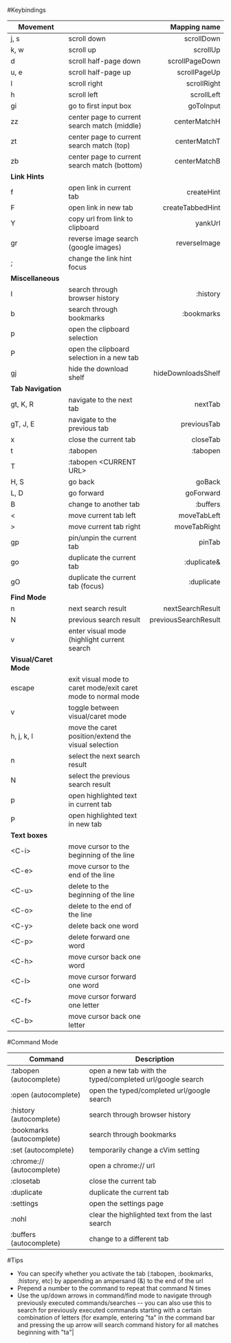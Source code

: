 #Keybindings

| Movement      |                                             | Mapping name        |
|---------------|:--------------------------------------------|--------------------:|
| j, s          | scroll down                                 | scrollDown          |
| k, w          | scroll up                                   | scrollUp            |
| d             | scroll half-page down                       | scrollPageDown      |
| u, e          | scroll half-page up                         | scrollPageUp        |
| l             | scroll right                                | scrollRight         |
| h             | scroll left                                 | scrollLeft          |
| gi            | go to first input box                       | goToInput           |
| zz            | center page to current search match (middle)| centerMatchH        |
| zt            | center page to current search match (top)   | centerMatchT        |
| zb            | center page to current search match (bottom)| centerMatchB        |
| **Link Hints**    |                                             |                     |
| f             | open link in current tab                    | createHint          |
| F             | open link in new tab                        | createTabbedHint    |
| Y             | copy url from link to clipboard             | yankUrl             |
| gr            | reverse image search (google images)        | reverseImage        |
| ;             | change the link hint focus                  |                     |
| **Miscellaneous** |                                             |                     |
| I             | search through browser history              | :history            |
| b             | search through bookmarks                    | :bookmarks          |
| p             | open the clipboard selection                |                     |
| P             | open the clipboard selection in a new tab   |                     |
| gj            | hide the download shelf                     | hideDownloadsShelf  |
| **Tab Navigation** |                                             |                     |
| gt, K, R      | navigate to the next tab                    | nextTab             |
| gT, J, E      | navigate to the previous tab                | previousTab         |
| x             | close the current tab                       | closeTab            |
| t             | :tabopen                                    | :tabopen            |
| T             | :tabopen &lt;CURRENT URL&gt;                |                     |
| H, S          | go back                                     | goBack              |
| L, D          | go forward                                  | goForward           |
| B             | change to another tab                       | :buffers            |
| &lt;          | move current tab left                       | moveTabLeft         |
| &gt;          | move current tab right                      | moveTabRight        |
| gp            | pin/unpin the current tab                   | pinTab              |
| go            | duplicate the current tab                   | :duplicate&         |
| gO            | duplicate the current tab (focus)           | :duplicate          |
| **Find Mode**     |                                             |                     |
| n             | next search result                          | nextSearchResult    |
| N             | previous search result                      | previousSearchResult|
| v             | enter visual mode (highlight current search |                     |
| **Visual/Caret Mode** |                                         |                     |
| escape        | exit visual mode to caret mode/exit caret mode to normal mode |   |
| v             | toggle between visual/caret mode            |                     |
| h, j, k, l    | move the caret position/extend the visual selection |             |
| n             | select the next search result               |                     |
| N             | select the previous search result           |                     |
| p             | open highlighted text in current tab        |                     |
| P             | open highlighted text in new tab            |                     |
| **Text boxes**    |                                         |                     |
| &lt;C-i&gt;   | move cursor to the beginning of the line    |                     |
| &lt;C-e&gt;   | move cursor to the end of the line ||
| &lt;C-u&gt;   | delete to the beginning of the line ||
| &lt;C-o&gt;   | delete to the end of the line ||
| &lt;C-y&gt;   | delete back one word ||
| &lt;C-p&gt;   | delete forward one word ||
| &lt;C-h&gt;   | move cursor back one word ||
| &lt;C-l&gt;   | move cursor forward one word ||
| &lt;C-f&gt;   | move cursor forward one letter ||
| &lt;C-b&gt;   | move cursor back one letter ||

#Command Mode

| Command | Description |
|---------|-------------|
|:tabopen (autocomplete)|open a new tab with the typed/completed url/google search|
|:open (autocomplete) | open the typed/completed url/google search |
|:history (autocomplete)|search through browser history|
|:bookmarks (autocomplete)|search through bookmarks|
|:set (autocomplete)|temporarily change a cVim setting|
|:chrome:// (autocomplete)| open a chrome:// url|
|:closetab|close the current tab|
|:duplicate|duplicate the current tab|
|:settings|open the settings page|
|:nohl|clear the highlighted text from the last search|
|:buffers (autocomplete)|change to a different tab|

#Tips

 * You can specify whether you activate the tab (:tabopen, :bookmarks, :history, etc) by appending an ampersand (&) to the end of the url
 * Prepend a number to the command to repeat that command N times
 * Use the up/down arrows in command/find mode to navigate through previously executed commands/searches -- you can also use this to search for previously executed commands starting with a certain combination of letters (for example, entering "ta" in the command bar and pressing the up arrow will search command history for all matches beginning with "ta"|
